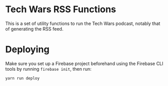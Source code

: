 # Tech Wars RSS Functions
This is a set of utility functions to run the Tech Wars podcast, notably that
of generating the RSS feed.

# Deploying
Make sure you set up a Firebase project beforehand using the Firebase 
CLI tools by running `firebase init`, then run:
```shell
yarn run deploy
```